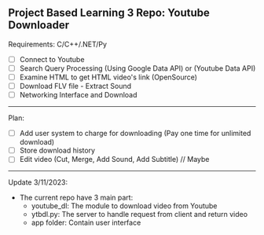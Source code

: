 Project Based Learning 3 Repo: Youtube Downloader
-----
Requirements: C/C++/.NET/Py
- [ ] Connect to Youtube
- [ ] Search Query Processing (Using Google Data API) or (Youtube Data API)
- [ ] Examine HTML to get HTML video's link (OpenSource)
- [ ] Download FLV file - Extract Sound
- [ ] Networking Interface and Download 
-----
Plan: 
- [ ] Add user system to charge for downloading (Pay one time for unlimited download)
- [ ] Store download history
- [ ] Edit video (Cut, Merge, Add Sound, Add Subtitle) // Maybe
-----
Update 3/11/2023:  
- The current repo have 3 main part:  
    + youtube_dl: The module to download video from Youtube  
    + ytbdl.py: The server to handle request from client and return video  
    + app folder: Contain user interface  
